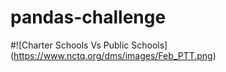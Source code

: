 # pandas-challenge

#![Charter Schools Vs Public Schools] (https://www.nctq.org/dms/images/Feb_PTT.png)